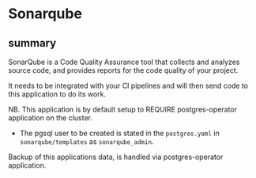 # Sonarqube

## summary

SonarQube is a Code Quality Assurance tool that collects and analyzes source code, and provides reports for the code quality of your project.

It needs to be integrated with your CI pipelines and will then send code to this application to do its work.

NB. This application is by default setup to REQUIRE postgres-operator application on the cluster.

-   The pgsql user to be created is stated in the ```postgres.yaml``` in ```sonarqube/templates``` as ```sonarqube_admin```.

Backup of this applications data, is handled via postgres-operator application.